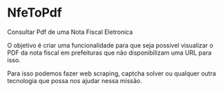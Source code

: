 # NfeToPdf
 Consultar Pdf de uma Nota Fiscal Eletronica

O objetivo é criar uma funcionalidade para que seja possivel visualizar o PDF da nota fiscal em prefeituras que não disponibilizam uma URL para isso.

Para isso podemos fazer web scraping, captcha solver ou qualquer outra tecnologia que possa nos ajudar nessa missão.